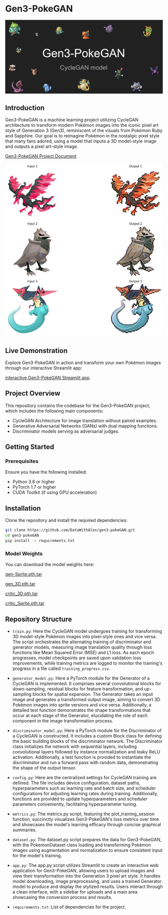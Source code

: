 # Gen3-PokeGAN

![alt text](assets/image-4.png)

## Introduction
Gen3-PokeGAN is a machine learning project utilizing CycleGAN architecture to transform modern Pokémon images into the iconic pixel art style of Generation 3 (Gen3), reminiscent of the visuals from Pokémon Ruby and Sapphire. Our goal is to reimagine Pokémon in the nostalgic pixel style that many fans adored, using a model that inputs a 3D model-style image and outputs a pixel art-style image.

[Gen3-PokeGAN Project Document](./Gen3-PokeGAN%20Project.html)


![alt text](assets/image-5.png)

## Live Demonstration

Explore Gen3-PokeGAN in action and transform your own Pokémon images through our interactive Streamlit app:

[interactive Gen3-PokeGAN Streamlit app](https://gen3-pokegan.streamlit.app/).

## Project Overview
This repository contains the codebase for the Gen3-PokeGAN project, which includes the following main components:
- CycleGAN Architecture for image translation without paired examples.
- Generative Adversarial Networks (GANs) with dual mapping functions.
- Discriminator models serving as adversarial judges.

## Getting Started

### Prerequisites
Ensure you have the following installed:
- Python 3.8 or higher
- PyTorch 1.7 or higher
- CUDA Toolkit (if using GPU acceleration)

## Installation

Clone the repository and install the required dependencies:

```bash
git clone https://github.com/DataWithAlex/gen3-pokeGAN.git
cd gen3-pokeGAN
pip install -r requirements.txt
```

### Model Weights

You can download the model weights here:

[gen-Sprite.pth.tar](https://drive.google.com/file/d/1XWFPS935GUG_540w9FFJHebt3W2yfyvE/view?usp=sharing)

[gen_3D.pth.tar](https://drive.google.com/file/d/19DJXFptBt1YFuxFnYIC1x3c5ye9c4F_f/view?usp=sharing)

[critic_3D.pth.tar](https://drive.google.com/file/d/1lrFaWINel_svxve_37XIqwRwU8FLGSvR/view?usp=sharing)

[critic_Sprite.pth.tar](https://drive.google.com/file/d/1xrJLPmiHFIN3ML1G-DJod331R6OsKfxw/view?usp=sharing)

## Repository Structure

- `train.py`: Here the CycleGAN model undergoes training for transforming 3D model-style Pokémon images into pixel-style ones and vice versa. The script orchestrates the alternating training of discriminator and generator models, measuring image translation quality through loss functions like Mean Squared Error (MSE) and L1 loss. As each epoch progresses, model checkpoints are saved upon validation loss improvements, while training metrics are logged to monitor the training's progress in a file called `training_progress.csv`.

- `generator_model.py`: Here a PyTorch module for the Generator of a CycleGAN is implemented. It comprises several convolutional blocks for down-sampling, residual blocks for feature transformation, and up-sampling blocks for spatial expansion. The Generator takes an input image and generates a transformed output image, aiming to convert 3D Pokémon images into sprite versions and vice versa. Additionally, a detailed test function demonstrates the shape transformations that occur at each stage of the Generator, elucidating the role of each component in the image transformation process.

- `discriminator_model.py`: Here a PyTorch module for the Discriminator of a CycleGAN is constructed. It includes a custom Block class for defining the basic building blocks of the discriminator network. The Discriminator class initializes the network with sequential layers, including convolutional layers followed by instance normalization and leaky ReLU activation. Additionally, a test function is provided to instantiate the discriminator and run a forward pass with random data, demonstrating the shape of the output tensor. 

- `config.py`: Here are the centralized settings for CycleGAN training are defined. The file includes device configuration, dataset paths, hyperparameters such as learning rate and batch size, and scheduler configurations for adjusting learning rates during training. Additionally, functions are provided to update hyperparameters and scheduler parameters conveniently, facilitating hyperparameter tuning.

- `metrics.py`: The metrics.py script, featuring the plot_training_session function, succinctly visualizes Gen3-PokeGAN's loss metrics over time and showcases the model's learning efficacy through concise graphical summaries.

- `dataset.py`: The dataset.py script prepares the data for Gen3-PokeGAN, with the PokemonDataset class loading and transforming Pokémon images using augmentation and normalization to ensure consistent input for the model's training.

- `app.py`: The app.py script utilizes Streamlit to create an interactive web application for Gen3-PokeGAN, allowing users to upload images and view their transformation into the Generation 3 pixel art style. It handles model downloading, image preprocessing, and uses a trained Generator model to produce and display the stylized results. Users interact through a clean interface, with a sidebar for uploads and a main area showcasing the conversion process and results.

- `requirements.txt`: List of dependencies for the project.





